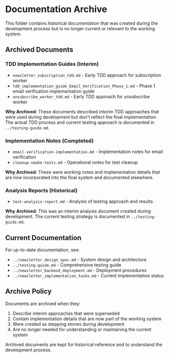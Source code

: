 # Documentation Archive

This folder contains historical documentation that was created during the development process but is no longer current or relevant to the working system.

## Archived Documents

### TDD Implementation Guides (Interim)
- `newsletter_subscription_tdd.md` - Early TDD approach for subscription worker
- `tdd_implementation_guide_Email_Verification_Phase_1.md` - Phase 1 email verification implementation guide
- `unsubscribe_worker_tdd.md` - Early TDD approach for unsubscribe worker

**Why Archived**: These documents described interim TDD approaches that were used during development but don't reflect the final implementation. The actual TDD process and current testing approach is documented in `../testing-guide.md`.

### Implementation Notes (Completed)
- `email-verification-implementation.md` - Implementation notes for email verification
- `cleanup-smoke-tests.md` - Operational notes for test cleanup

**Why Archived**: These were working notes and implementation details that are now incorporated into the final system and documented elsewhere.

### Analysis Reports (Historical)
- `test-analysis-report.md` - Analysis of testing approach and results

**Why Archived**: This was an interim analysis document created during development. The current testing strategy is documented in `../testing-guide.md`.

## Current Documentation

For up-to-date documentation, see:
- `../newsletter_design_spec.md` - System design and architecture
- `../testing-guide.md` - Comprehensive testing guide
- `../newsletter_backend_deployment.md` - Deployment procedures
- `../newsletter_implementation_tasks.md` - Current implementation status

## Archive Policy

Documents are archived when they:
1. Describe interim approaches that were superseded
2. Contain implementation details that are now part of the working system
3. Were created as stepping stones during development
4. Are no longer needed for understanding or maintaining the current system

Archived documents are kept for historical reference and to understand the development process.